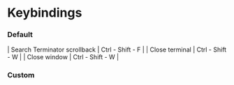 # Keybindings


### Default

| Search Terminator scrollback   |                 Ctrl - Shift - F |
| Close terminal                 |                 Ctrl - Shift - W |
| Close window                   |                 Ctrl - Shift - W |

### Custom

